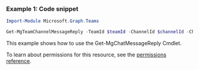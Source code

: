 ### Example 1: Code snippet

```powershellImport-Module Microsoft.Graph.Teams

Get-MgTeamChannelMessageReply -TeamId $teamId -ChannelId $channelId -ChatMessageId $chatMessageId
```
This example shows how to use the Get-MgChatMessageReply Cmdlet.
To learn about permissions for this resource, see the [permissions reference](/graph/permissions-reference).

